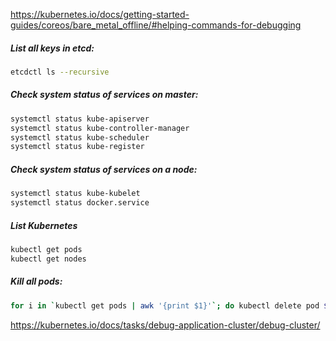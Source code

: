 https://kubernetes.io/docs/getting-started-guides/coreos/bare_metal_offline/#helping-commands-for-debugging

##### List all keys in etcd:
```sh
etcdctl ls --recursive
```
##### Check system status of services on master:
```sh
systemctl status kube-apiserver
systemctl status kube-controller-manager
systemctl status kube-scheduler
systemctl status kube-register
```
##### Check system status of services on a node:
```sh
systemctl status kube-kubelet
systemctl status docker.service
```
##### List Kubernetes
```sh
kubectl get pods
kubectl get nodes
```
##### Kill all pods:
```sh
for i in `kubectl get pods | awk '{print $1}'`; do kubectl delete pod $i; done
```

https://kubernetes.io/docs/tasks/debug-application-cluster/debug-cluster/

